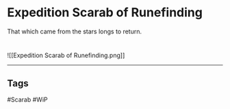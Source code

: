 # Expedition Scarab of Runefinding
That which came from the stars longs to return.

#
![[Expedition Scarab of Runefinding.png]]

---
## Tags
#Scarab
#WiP 